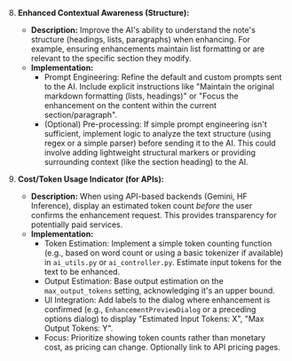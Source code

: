 8.  **Enhanced Contextual Awareness (Structure):**
    *   **Description:** Improve the AI's ability to understand the note's structure (headings, lists, paragraphs) when enhancing. For example, ensuring enhancements maintain list formatting or are relevant to the specific section they modify.
    *   **Implementation:**
        *   Prompt Engineering: Refine the default and custom prompts sent to the AI. Include explicit instructions like "Maintain the original markdown formatting (lists, headings)" or "Focus the enhancement on the content within the current section/paragraph".
        *   (Optional) Pre-processing: If simple prompt engineering isn't sufficient, implement logic to analyze the text structure (using regex or a simple parser) before sending it to the AI. This could involve adding lightweight structural markers or providing surrounding context (like the section heading) to the AI.

9.  **Cost/Token Usage Indicator (for APIs):**
    *   **Description:** When using API-based backends (Gemini, HF Inference), display an estimated token count *before* the user confirms the enhancement request. This provides transparency for potentially paid services.
    *   **Implementation:**
        *   Token Estimation: Implement a simple token counting function (e.g., based on word count or using a basic tokenizer if available) in `ai_utils.py` or `ai_controller.py`. Estimate input tokens for the text to be enhanced.
        *   Output Estimation: Base output estimation on the `max_output_tokens` setting, acknowledging it's an upper bound.
        *   UI Integration: Add labels to the dialog where enhancement is confirmed (e.g., `EnhancementPreviewDialog` or a preceding options dialog) to display "Estimated Input Tokens: X", "Max Output Tokens: Y".
        *   Focus: Prioritize showing token counts rather than monetary cost, as pricing can change. Optionally link to API pricing pages.